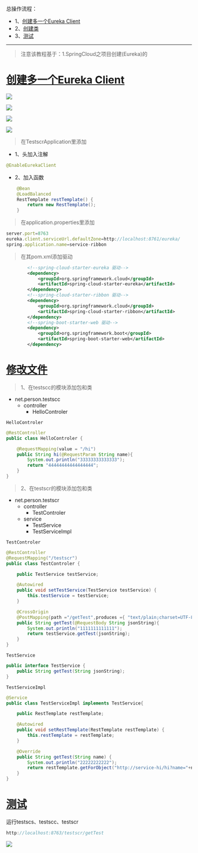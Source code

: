 总操作流程：
- 1、[创建多一个Eureka Client](#SpringCloud-01)
- 2、[创建类](#SpringCloud-02)
- 3、[测试](#SpringCloud-03)

***

> 注意该教程基于：1.SpringCloud之项目创建(Eureka)的

# <a name="SpringCloud-01" href="#" >创建多一个Eureka Client</a>

![](image/1-3.png)

![](image/1-4.png)

![](image/2-1.png)

![](image/1-6.png)

> 在TestscrApplication里添加

- 1、头加入注解

```java
@EnableEurekaClient
```
- 2、加入函数

```java
    @Bean
    @LoadBalanced
    RestTemplate restTemplate() {
        return new RestTemplate();
    }
```

> 在application.properties里添加

```js
server.port=8763
eureka.client.serviceUrl.defaultZone=http://localhost:8761/eureka/
spring.application.name=service-ribbon
```

>在其pom.xml添加驱动

```xml
        <!--spring-cloud-starter-eureka 驱动-->
        <dependency>
            <groupId>org.springframework.cloud</groupId>
            <artifactId>spring-cloud-starter-eureka</artifactId>
        </dependency>
        <!--spring-cloud-starter-ribbon 驱动-->
        <dependency>
            <groupId>org.springframework.cloud</groupId>
            <artifactId>spring-cloud-starter-ribbon</artifactId>
        </dependency>
        <!--spring-boot-starter-web 驱动-->
        <dependency>
            <groupId>org.springframework.boot</groupId>
            <artifactId>spring-boot-starter-web</artifactId>
        </dependency>
```

# <a name="SpringCloud-02" href="#" >修改文件</a>

> 1、在testscc的模块添加包和类

- net.person.testscc
    - controller
        - HelloControler


`HelloControler`

```java
@RestController
public class HelloControler {

    @RequestMapping(value = "/hi")
    public String hi(@RequestParam String name){
        System.out.println("33333333333333");
        return "44444444444444444";
    }
}
```

> 2、在testscr的模块添加包和类

- net.person.testscr
    - controller
        - TestControler
    - service
        - TestService
        - TestServiceImpl

`TestControler`

```java
@RestController
@RequestMapping("/testscr")
public class TestControler {

    public TestService testService;

    @Autowired
    public void setTestService(TestService testService) {
        this.testService = testService;
    }

    @CrossOrigin
    @PostMapping(path ="/getTest",produces ={ "text/plain;charset=UTF-8" })
    public String getTest(@RequestBody String jsonString){
        System.out.println("1111111111111");
        return testService.getTest(jsonString);
    }
}
```

`TestService`

```java
public interface TestService {
    public String getTest(String jsonString);
}

```

`TestServiceImpl`
```java
@Service
public class TestServiceImpl implements TestService{

    public RestTemplate restTemplate;

    @Autowired
    public void setRestTemplate(RestTemplate restTemplate) {
        this.restTemplate = restTemplate;
    }

    @Override
    public String getTest(String name) {
        System.out.println("22222222222");
        return restTemplate.getForObject("http://service-hi/hi?name="+name,String.class);
    }
}
```

# <a name="SpringCloud-03" href="#" >测试</a>

运行testscs、testscc、testscr

```js
http://localhost:8763/testscr/getTest
```

![](image/2-2.png)